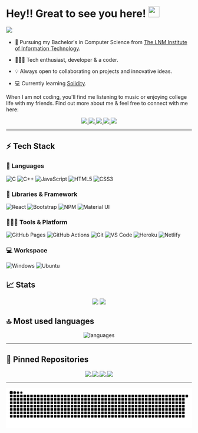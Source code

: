 # Hey!! Great to see you here! <img src="/src/wave.gif" width="30px" height="30px">

<a href="https://ayushmathpal.github.io/"><img src="https://raw.githubusercontent.com/halfrost/halfrost/master/icons/header_.png"></a>

* 📖 Pursuing my Bachelor's in Computer Science from [The LNM Institute of Information Technology](https://www.lnmiit.ac.in/). 

* 🧑🏻‍💻 Tech enthusiast, developer & a coder. 

* 💡 Always open to collaborating on projects and innovative ideas. 

* 💻 Currently learning [Solidity](https://docs.soliditylang.org/en/v0.8.17/).


When I am not coding, you'll find me listening to music or enjoying college life with my friends. Find out more about me & feel free to connect with me here:

<p align="center">
	<a href="https://www.linkedin.com/in/ayush-mathpal/">
		<img src="https://img.shields.io/badge/LinkedIn-0077B5?style=for-the-badge&logo=linkedin&logoColor=white" />
	</a>
	<a href="https://twitter.com/mathpalayush">
		<img src="https://img.shields.io/badge/Twitter-1DA1F2?style=for-the-badge&logo=twitter&logoColor=white" />
	</a>
	<a href="https://dev.to/ayushmathpal01">
		<img src="https://img.shields.io/badge/dev.to-0A0A0A?style=for-the-badge&logo=devdotto&logoColor=white" />
	</a>
        <a href="https://ayushmathpal.github.io/">
		<img src="https://img.shields.io/badge/portfolio-1AA260?style=for-the-badge&logo=About.me&logoColor=white" />
	</a>
        <a href="mailto:ayushmathpal01@gmail.com">
		<img src="https://img.shields.io/badge/Gmail-D14836?style=for-the-badge&logo=gmail&logoColor=white" />
	</a>
</p>

---

## ⚡ Tech Stack

### 🚀 Languages

![C](https://img.shields.io/badge/C-00599C?style=for-the-badge&logo=c&logoColor=white)
![C++](https://img.shields.io/badge/C%2B%2B-00599C?style=for-the-badge&logo=c%2B%2B&logoColor=white)
![JavaScript](https://img.shields.io/badge/JavaScript-323330?style=for-the-badge&logo=javascript&logoColor=F7DF1E)
![HTML5](https://img.shields.io/badge/HTML5-E34F26?style=for-the-badge&logo=html5&logoColor=white)
![CSS3](https://img.shields.io/badge/CSS3-1572B6?style=for-the-badge&logo=css3&logoColor=white)

### 🧩 Libraries & Framework

![React](https://img.shields.io/badge/React-20232A?style=for-the-badge&logo=react&logoColor=61DAFB)
![Bootstrap](https://img.shields.io/badge/Bootstrap-563D7C?style=for-the-badge&logo=bootstrap&logoColor=white)
![NPM](https://img.shields.io/badge/npm-CB3837?style=for-the-badge&logo=npm&logoColor=white)
![Material UI](https://img.shields.io/badge/Material--UI-0081CB?style=for-the-badge&logo=material-ui&logoColor=white)

### 🧑🏻‍💻 Tools & Platform

![GitHub Pages](https://img.shields.io/badge/GitHub_Pages-100000?style=for-the-badge&logo=github&logoColor=white)
![GitHub Actions](https://img.shields.io/badge/GitHub_Actions-2088FF?style=for-the-badge&logo=github-actions&logoColor=white)
![Git](https://img.shields.io/badge/Git-F05032?style=for-the-badge&logo=git&logoColor=white)
![VS Code](https://img.shields.io/badge/Visual_Studio_Code-0078D4?style=for-the-badge&logo=visual%20studio%20code&logoColor=white)
![Heroku](https://img.shields.io/badge/Heroku-430098?style=for-the-badge&logo=heroku&logoColor=white)
![Netlify](https://img.shields.io/badge/Netlify-00C7B7?style=for-the-badge&logo=netlify&logoColor=white)

### 💻 Workspace

![Windows](https://img.shields.io/badge/Windows-0078D6?style=for-the-badge&logo=windows&logoColor=white)
![Ubuntu](https://img.shields.io/badge/Ubuntu-E95420?style=for-the-badge&logo=ubuntu&logoColor=white)

## 📈 Stats

<p align="center">
  <img width="48%" src="https://github-readme-stats.vercel.app/api?username=AyushMathpal&show_icons=true&hide_border=true&theme=radical" />
  <img width="48%" src="https://github-readme-streak-stats.herokuapp.com/?user=AyushMathpal&hide_border=true&theme=radical" />
</p>


## 🔝 Most used languages

<p align="center">
  <img alt="languages" src="https://github-readme-stats.vercel.app/api/top-langs/?username=AyushMathpal&layout=compact&hide_border=true&theme=radical" />
</p>

---

## 📕 Pinned Repositories

<p align="center">
<a href="https://github.com/AyushMathpal/AyushMathpal.github.io">
  <img align="center" src="https://github-readme-stats.vercel.app/api/pin/?username=AyushMathpal&repo=AyushMathpal.github.io&hide_border=true&theme=radical" />
</a>

<a href="https://github.com/AyushMathpal/Crypto-chroma">
  <img align="center" src="https://github-readme-stats.vercel.app/api/pin/?username=AyushMathpal&repo=Crypto-chroma&hide_border=true&theme=radical" />
</a>

<a href="https://github.com/AyushMathpal/Code-journal">
  <img align="center" src="https://github-readme-stats.vercel.app/api/pin/?username=AyushMathpal&repo=Code-journal&hide_border=true&theme=radical" />
</a>
<a href="https://github.com/AyushMathpal/Krypt_Web3">
  <img align="center" src="https://github-readme-stats.vercel.app/api/pin/?username=AyushMathpal&repo=Krypt_Web3&hide_border=true&theme=radical" />
</a>

</p>

<!--![Ayush's GitHub activity graph](https://activity-graph.herokuapp.com/graph?username=AyushMathpal&hide_border=true&theme=redical)-->

---

<p align="center">
   <img src="https://github.com/Asmit2952/Asmit2952/blob/output/github-contribution-grid-snake.svg" alt="snake">
</p>
